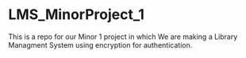 # LMS_MinorProject_1
This is a repo for our Minor 1 project in which We are making a Library Managment System using encryption for authentication.
